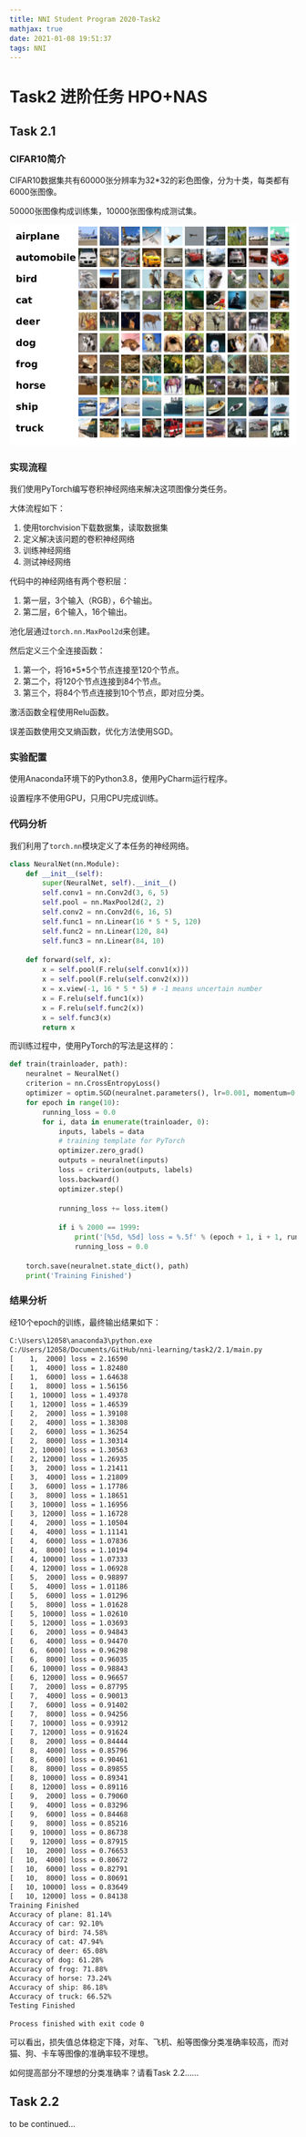```yaml
---
title: NNI Student Program 2020-Task2
mathjax: true
date: 2021-01-08 19:51:37
tags: NNI
---
```


# Task2 进阶任务 HPO+NAS

## Task 2.1

### CIFAR10简介

CIFAR10数据集共有60000张分辨率为32*32的彩色图像，分为十类，每类都有6000张图像。

50000张图像构成训练集，10000张图像构成测试集。

![](./NNI-Student-Program-2020-Task2/1.png)

### 实现流程

我们使用PyTorch编写卷积神经网络来解决这项图像分类任务。

大体流程如下：

1. 使用torchvision下载数据集，读取数据集
2. 定义解决该问题的卷积神经网络
3. 训练神经网络
4. 测试神经网络

代码中的神经网络有两个卷积层：

1. 第一层，3个输入（RGB），6个输出。
2. 第二层，6个输入，16个输出。

池化层通过`torch.nn.MaxPool2d`来创建。

然后定义三个全连接函数：
1. 第一个，将16\*5\*5个节点连接至120个节点。
2. 第二个，将120个节点连接到84个节点。
3. 第三个，将84个节点连接到10个节点，即对应分类。

激活函数全程使用Relu函数。

误差函数使用交叉熵函数，优化方法使用SGD。



### 实验配置

使用Anaconda环境下的Python3.8，使用PyCharm运行程序。

设置程序不使用GPU，只用CPU完成训练。

### 代码分析

我们利用了`torch.nn`模块定义了本任务的神经网络。


```python
class NeuralNet(nn.Module):
    def __init__(self):
        super(NeuralNet, self).__init__()
        self.conv1 = nn.Conv2d(3, 6, 5)
        self.pool = nn.MaxPool2d(2, 2)
        self.conv2 = nn.Conv2d(6, 16, 5)
        self.func1 = nn.Linear(16 * 5 * 5, 120)
        self.func2 = nn.Linear(120, 84)
        self.func3 = nn.Linear(84, 10)

    def forward(self, x):
        x = self.pool(F.relu(self.conv1(x)))
        x = self.pool(F.relu(self.conv2(x)))
        x = x.view(-1, 16 * 5 * 5) # -1 means uncertain number
        x = F.relu(self.func1(x))
        x = F.relu(self.func2(x))
        x = self.func3(x)
        return x

```

而训练过程中，使用PyTorch的写法是这样的：

```python
def train(trainloader, path):
    neuralnet = NeuralNet()
    criterion = nn.CrossEntropyLoss()
    optimizer = optim.SGD(neuralnet.parameters(), lr=0.001, momentum=0.9)
    for epoch in range(10):
        running_loss = 0.0
        for i, data in enumerate(trainloader, 0):
            inputs, labels = data
            # training template for PyTorch
            optimizer.zero_grad()
            outputs = neuralnet(inputs)
            loss = criterion(outputs, labels)
            loss.backward()
            optimizer.step()

            running_loss += loss.item()

            if i % 2000 == 1999:
                print('[%5d, %5d] loss = %.5f' % (epoch + 1, i + 1, running_loss / 2000))
                running_loss = 0.0

    torch.save(neuralnet.state_dict(), path)
    print('Training Finished')
```

### 结果分析

经10个epoch的训练，最终输出结果如下：

```
C:\Users\12058\anaconda3\python.exe C:/Users/12058/Documents/GitHub/nni-learning/task2/2.1/main.py
[    1,  2000] loss = 2.16590
[    1,  4000] loss = 1.82480
[    1,  6000] loss = 1.64638
[    1,  8000] loss = 1.56156
[    1, 10000] loss = 1.49378
[    1, 12000] loss = 1.46539
[    2,  2000] loss = 1.39108
[    2,  4000] loss = 1.38308
[    2,  6000] loss = 1.36254
[    2,  8000] loss = 1.30314
[    2, 10000] loss = 1.30563
[    2, 12000] loss = 1.26935
[    3,  2000] loss = 1.21411
[    3,  4000] loss = 1.21809
[    3,  6000] loss = 1.17786
[    3,  8000] loss = 1.18651
[    3, 10000] loss = 1.16956
[    3, 12000] loss = 1.16728
[    4,  2000] loss = 1.10504
[    4,  4000] loss = 1.11141
[    4,  6000] loss = 1.07836
[    4,  8000] loss = 1.10194
[    4, 10000] loss = 1.07333
[    4, 12000] loss = 1.06928
[    5,  2000] loss = 0.98897
[    5,  4000] loss = 1.01186
[    5,  6000] loss = 1.01296
[    5,  8000] loss = 1.01628
[    5, 10000] loss = 1.02610
[    5, 12000] loss = 1.03693
[    6,  2000] loss = 0.94843
[    6,  4000] loss = 0.94470
[    6,  6000] loss = 0.96298
[    6,  8000] loss = 0.96035
[    6, 10000] loss = 0.98843
[    6, 12000] loss = 0.96657
[    7,  2000] loss = 0.87795
[    7,  4000] loss = 0.90013
[    7,  6000] loss = 0.91402
[    7,  8000] loss = 0.94256
[    7, 10000] loss = 0.93912
[    7, 12000] loss = 0.91624
[    8,  2000] loss = 0.84444
[    8,  4000] loss = 0.85796
[    8,  6000] loss = 0.90461
[    8,  8000] loss = 0.89855
[    8, 10000] loss = 0.89341
[    8, 12000] loss = 0.89116
[    9,  2000] loss = 0.79060
[    9,  4000] loss = 0.83296
[    9,  6000] loss = 0.84468
[    9,  8000] loss = 0.85216
[    9, 10000] loss = 0.86738
[    9, 12000] loss = 0.87915
[   10,  2000] loss = 0.76653
[   10,  4000] loss = 0.80672
[   10,  6000] loss = 0.82791
[   10,  8000] loss = 0.80691
[   10, 10000] loss = 0.83649
[   10, 12000] loss = 0.84138
Training Finished
Accuracy of plane: 81.14%
Accuracy of car: 92.10%
Accuracy of bird: 74.58%
Accuracy of cat: 47.94%
Accuracy of deer: 65.08%
Accuracy of dog: 61.28%
Accuracy of frog: 71.88%
Accuracy of horse: 73.24%
Accuracy of ship: 86.18%
Accuracy of truck: 66.52%
Testing Finished

Process finished with exit code 0

```
可以看出，损失值总体稳定下降，对车、飞机、船等图像分类准确率较高，而对猫、狗、卡车等图像的准确率较不理想。

如何提高部分不理想的分类准确率？请看Task 2.2......


## Task 2.2

to be continued...